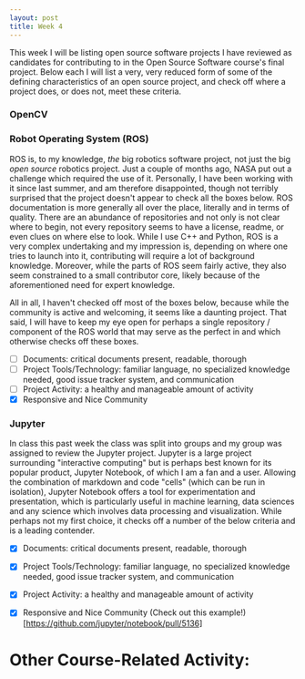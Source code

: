 ```yaml
---
layout: post
title: Week 4
---
```


This week I will be listing open source software projects I have reviewed as 
candidates for contributing to in the Open Source Software course's final 
project. Below each I will list a very, very reduced form of some of the 
defining characteristics of an open source project, and check off where a 
project does, or does not, meet these criteria.

### OpenCV


### Robot Operating System (ROS)
ROS is, to my knowledge, *the* big robotics software project, not just the big
*open source* robotics project. Just a couple of months ago, NASA put out a 
challenge which required the use of it. Personally, I have been working with it
since last summer, and am therefore disappointed, though not terribly surprised
that the project doesn't appear to check all the boxes below. ROS documentation
is more generally all over the place, literally and in terms of quality. There 
are an abundance of repositories and not only is not clear where to begin, not
every repository seems to have a license, readme, or even clues on where else 
to look. While I use C++ and Python, ROS is a very complex undertaking and my 
impression is, depending on where one tries to launch into it, contributing 
will require a lot of background knowledge. Moreover, while the parts of ROS 
seem fairly active, they also seem constrained to a small contributor core,
likely because of the aforementioned need for expert knowledge. 

All in all, I haven't checked off most of the boxes below, because while the
community is active and welcoming, it seems like a daunting project. That said,
I will have to keep my eye open for perhaps a single repository / component of 
the ROS world that may serve as the perfect in and which otherwise checks off
these boxes.

- [ ] Documents: critical documents present, readable, thorough
- [ ] Project Tools/Technology: familiar language, no specialized knowledge 
needed, good issue tracker system, and communication
- [ ] Project Activity: a healthy and manageable amount of activity
- [x] Responsive and Nice Community 

### Jupyter
In class this past week the class was split into groups and my group was 
assigned to review the Jupyter project. Jupyter is a large project surrounding
"interactive computing" but is perhaps best known for its popular product,
Jupyter Notebook, of which I am a fan and a user. Allowing the combination of
markdown and code "cells" (which can be run in isolation), Jupyter Notebook 
offers a tool for experimentation and presentation, which is particularly 
useful in machine learning, data sciences and any science which involves data
processing and visualization. While perhaps not my first choice, it checks off
a number of the below criteria and is a leading contender.

- [x] Documents: critical documents present, readable, thorough
- [x] Project Tools/Technology: familiar language, no specialized knowledge 
needed, good issue tracker system, and communication
- [x] Project Activity: a healthy and manageable amount of activity
- [x] Responsive and Nice Community (Check out this example!)[https://github.com/jupyter/notebook/pull/5136]


# Other Course-Related Activity:
